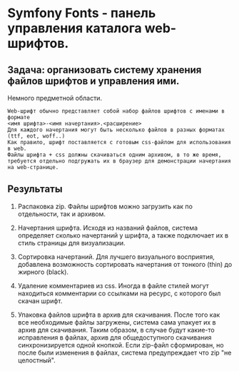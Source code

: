 # Symfony Fonts - панель управления каталога web-шрифтов.


## Задача: организовать систему хранения файлов шрифтов и управления ими.

Немного предметной области.

```
Web-шрифт обычно представляет собой набор файлов шрифтов с именами в формате 
<имя шрифта>-<имя начертания>.<расширение>
Для каждого начертания могут быть несколько файлов в разных форматах (ttf, eot, woff..)
Как правило, шрифт поставляется с готовым css-файлом для использования в web.
Файлы шрифта + css должны скачиваться одним архивом, в то же время, 
требуется отдельно подгружать их в браузер для демонстрации начертания на web-странице.
```

## Результаты

1) Распаковка zip. Файлы шрифтов можно загрузить как по отдельности, так и архивом.

2) Начертания шрифта. Исходя из названий файлов, система определяет сколько начертаний у шрифта, а также подключает их в стиль страницы для визуализации.

3) Сортировка начертаний. Для лучшего визуального восприятия, добавлена возможность сортировать начертания от тонкого (thin) до жирного (black).

4) Удаление комментариев из css. Иногда в файле стилей могут находиться комментарии со ссылками на ресурс, с которого был скачан шрифт.

5) Упаковка файлов шрифта в архив для скачивания. После того как все необходимые файлы загружены, система сама упакует их в архив для скачивания. Таким образом, в случае будут какие-то исправления в файлах, архив для общедоступного скачивания синхронизируется одной кнопкой. Если zip-файл сформирован, но после были изменения в файлах, система предупреждает что zip "не целостный".